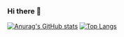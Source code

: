 ### Hi there 👋

[![Anurag's GitHub stats](https://github-readme-stats.vercel.app/api?username=gorkalertxundi&theme=darcula&hide_border=true&bg_color=0000)](https://github.com/anuraghazra/github-readme-stats)
[![Top Langs](https://github-readme-stats.vercel.app/api/top-langs/?username=gorkalertxundi&layout=compact&theme=darcula&hide_border=true&bg_color=0000)](https://github.com/anuraghazra/github-readme-stats)
